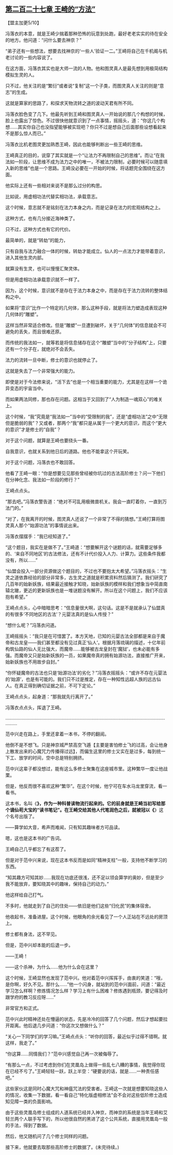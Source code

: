 ## [第二百二十七章 王崎的“方法”](https://www.xxbiquge.com/11_11207/9106435.html)


  【盟主加更5/10】

  冯落衣的本意，就是王崎少揣着那种恐怖的玩意到处跑，最好老老实实的待在安全的地方。他问道：“问什么要去神京？”

  “弟子还有一些想法，想要去找神京的‘一些人’验证一二。”王崎将自己在千机阁与机老讨论的一些内容说了。

  在这方面，冯落衣其实也是大师一流的人物。他和图灵真人是最先想到用极简结构模拟生灵的人。

  只不过，他关注的是“繁衍”或者说“复制”这一个子类，而图灵真人关注的则是“意志”的生成。

  这就是算家的思路了，和探求天物流转之道的波动天君有所不同。

  冯落衣脸色变了几下。他最先听到王崎和图灵真人一开始说的那几个构想的时候，脸上也露出了惊色。不过很快他就意识到了一点事情，摇摇头，道：“你这几个构想……其实你自己也没指望能够被实现吧？你只不过是想自己后面那些设想看起来不是那么惊人而已。”

  冯落衣比机老图灵更加熟悉王崎，因此也能够判断出一些王崎的思维。

  王崎真正的目的，说穿了其实就是一个“让法力不再限制自己的思维”。而让“在我法如一阶段，让思维不成为法力之中的唯一，不被法力限制，必要时候可以随意填入新的思维”也是一个思路。王崎没必要在一开始的时候，将话题完全围绕在这方面。

  他实际上还有一些相对来说不是那么过分的构思。

  比如说，用虚相功法代替实相功法，承载意志。

  这个时候，意志就不是铭刻在法力本身之内，而是记录在法力的宏观结构之上。

  这种方式，也有几分接近海神类了。

  只不过，这种方式也有它的代价。

  最简单的，就是“转劫”的能力，

  只有自我与法力融合一体的时候，转劫才能成立。仙人的一点法力才能带着意识，进入其他生灵内部。

  就算没有生灵，也可以慢慢汇聚灵体。

  但是用虚相功法承载意识就不一样了。

  因为，这个时候，意识就不是存在于法力本身之中，而是存在于法力流转的整体结构之中。

  如果将“意识”比作一个特定的几何体，那么这种手段，就是将法力塑造成表现这种几何体的“雕塑”。

  这样当然非常适合修改。但是“雕塑”一旦遭到破坏，关于“几何体”的信息就会不可避免的丢失，而且很难还原。

  而传统的我法如一，就等若是将信息储存在这个“雕塑”当中的“分子结构”上，只要还有一个分子在，就绝对不会丢失。

  法力的流转一旦中断，修士的意识也就停止了。

  这就是失去了一个非常强大的能力。

  即使是对于今法修来说，“活下去”也是一个相当重要的能力，尤其是在这样一个诡异变态的宇宙当中。

  而如果两法同修，那也存在问题。这相当于又回到了“人为制造一魂双心”的难关上。

  这个时候，“我”究竟是“我法如一”当中的“受限制的我”，还是“虚相功法”之中“无限但是脆弱的我”？又或者，那两个“我”都只是从属于一个更大的意识，而这个“更大的意识”才是修士的“自我”？

  对于这个问题，就算是王崎也要挠头一番。

  自我意识，也就关系到他日后的道路。他也不能拿这个开玩笑。

  对于这个问题，冯落衣也不敢回答。

  他看了王崎一眼：“你是想要见见那些曾经被你坑过的古法高阶修士？问一下他们在分神化念、我法如一阶段的修行？”

  王崎点点头。

  “那去吧。”冯落衣警告道：“绝对不可乱用极微兽机关。我会一直盯着你，一直到万法门的。”

  “对了，在我离开的时候，图灵真人还说了一个非常了不得的猜想。”王崎打算将图灵真人那个“始源功法”的事情说出来。

  冯落衣摆摆手：“我已经知道了。”

  “这个题目，我实在是做不了。”王崎道：“想要解开这个谜题的话，就需要足够多的、‘来自不同地区’的古法修法，还有不计代价投入人力、计算力。这些条件我都没有，所以……”

  “仙盟会投入一部分资源做这个题目的，不过也不要抱太大希望。”冯落衣摇头：“生灵之道依靠经验的部分非常多，古生灵之道就是积累资料然后猜测了。我们研究了几百年的始新妖族，结果最近接触才知晓，始新妖族的模样和我们想象当中简直南辕北辙，更近的更新妖族也是一堆谜题没有解开。所以在这个问题上，我们不应该抱有希望。”

  王崎点点头，心中暗暗思考：“信息量很大啊，这句话。这是不是就承认了仙盟真的有很多‘不同地区的古法’？元婴法真的是仙人传授？”

  “想什么呢？”冯落衣问道。

  王崎摇摇头：“我只是在可惜罢了。本方天地，已知的元婴古法全部都是来自于魔帝和古龙皇——我们甚至都没有见过真正‘仙人’。根据月落琉璃的描述，十亿年前构筑仙路的仙人无比强大，而魔帝……能够被古龙皇封在‘魔狱’，也未必能有多强。而魔帝又只是始新妖族的一员，如果魔帝真的拥有始源功法，直接推广开来，始新妖族也不用故步自封。”

  “你怀疑魔帝的古法也只是‘始源功法’的劣化？”冯落衣摇摇头：“或许不存在元婴法的‘始源’，也是有可能的。我们只不过是推定，存在一种知性远超人族的远古仙人。在真正得到确切证据之前，不可下定论。”

  王崎点点头，起身道：“那我就先行离开了。”

  冯落衣点点头，挥退了王崎。

  ……………………………………………………………………………………………………………………

  范中兴走在路上，手里还拿着一本书，不停的翻阅。

  他倒不是不想飞。只是神京城严禁高空飞遁【主要是害怕修士飞的过高，会让他身上散发出来的心魔咒力传播得过远】，而偏生这里的修士又实在是过多，每到统一下工、放学的时间，空中总是特别拥挤。

  范中兴这辈子都没想过，能有这么多修士聚集在这座城市里。这种繁华一度让他战栗。

  但是，他反而很不喜欢这种“繁华”。在这个时候，他宁可在车水马龙里穿流，看一看书。

  这本书，名叫《********》，作为一种科普读物流行起来的。它的前身就是王崎当初写给那个谪仙苟大宝的“读书笔记”。在王崎交给其他人代笔润色之后，就被冠以《********》这个名号出版了。

  ——算学如大音，希声而难闻，只有知其趣味者方可品读。

  嗯，这也是这本书的广告词。

  王崎自己几乎都忘了有这茬了。

  但是对于范中兴来说，现在这本书反而是如同“精神支柱”一般，支持他不断学习的东西。

  “知其趣方可知其妙……我现在功底还很浅，还不足以领会算学的奥妙，但是至少我不能放弃，要知晓其中的趣味，保持自己的动力。”

  他这样给自己打气。

  不多时，他就走到了自己的住处——依旧是他们这些“归化民”的集体宿舍。

  他收起书，准备进屋。这个时候，他眼角的余光看见了一个人正站在不远处的房顶上。

  修士都有身法，这不罕见。

  但是，范中兴却本能的后退一步。

  ——王崎！

  ——这个杀神，为什么……他为什么会在这里？

  这个时候，王崎显然也发现了范中兴。他对着范中兴挥挥手，由衷的笑道：“哦，是你啊，好久不见。那什么……”他一个闪身，就站到的范中兴面前，问道：“最近学习怎么样啊？修炼情况怎么样？学习上有什么困难？修炼遇到瓶颈，要记得及时跟学府的教习反应呀……”

  非常官方和正式。

  范中兴此时精神还处在懵逼的状态，先是冷冷的回答了几个问题，然后才想起要拉开距离。他后退几步问道：“你这次又想做什么？”

  “关心一下同学们的学习嘛。”王崎点点头：“听你的回答，最近似乎过得不错啊。就这样，我走了。”

  “你这算……同情我们？”范中兴感觉自己再一次被侮辱了。

  “有那么一点，不过考虑到你们在灵凰岛上做得一些乱七八糟的事情，我觉得你现在已经不亏了。”王崎轻轻一跃，跃上半空：“硬要说的话，就是……一种责任感吧。”

  这些家伙这是同时心魔大咒和神瘟咒法的受害者。王崎这一次就是想要知晓这些人的情况，收集一下数据，看一看自己“特化版虚相修法”会不会对这些低阶修士造成知见障一类的负面影响。

  由于这些灵凰岛修士组成的人道系统已经并入神京，而神京的系统是当年王崎和艾轻兰两个人联手写下的，所以他很自然的黑进了这个公共系统，直接用灵凰岛一般的手法，得到了数据。

  然后，他又随机问了几个修士同样的问题。

  接下来，他就要去取那些高阶修士的数据了。(未完待续。)
